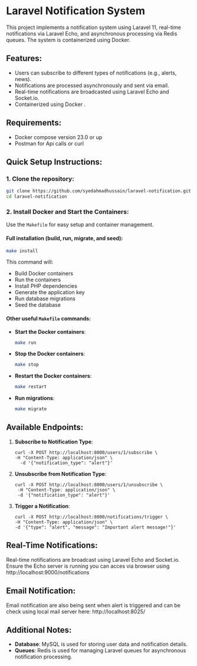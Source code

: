 # Laravel Notification System

This project implements a notification system using Laravel 11, real-time notifications via Laravel Echo, and asynchronous processing via Redis queues. The system is containerized using Docker.

## Features:
- Users can subscribe to different types of notifications (e.g., alerts, news).
- Notifications are processed asynchronously and sent via email.
- Real-time notifications are broadcasted using Laravel Echo and Socket.io.
- Containerized using Docker .

## Requirements:
- Docker compose version 23.0 or up
- Postman for Api calls or curl

## Quick Setup Instructions:

### 1. Clone the repository:
```bash
git clone https://github.com/syedahmadhussain/laravel-notification.git
cd laravel-notification
```

### 2. Install Docker and Start the Containers:
Use the `Makefile` for easy setup and container management.

#### Full installation (build, run, migrate, and seed):
```bash
make install
```

This command will:
- Build Docker containers
- Run the containers
- Install PHP dependencies
- Generate the application key
- Run database migrations
- Seed the database

#### Other useful `Makefile` commands:
- **Start the Docker containers**:
  ```bash
  make run
  ```
- **Stop the Docker containers**:
  ```bash
  make stop
  ```
- **Restart the Docker containers**:
  ```bash
  make restart
  ```
- **Run migrations**:
  ```bash
  make migrate
  ```

## Available Endpoints:

1. **Subscribe to Notification Type**:
    ``` 
   curl -X POST http://localhost:8000/users/1/subscribe \   
   -H "Content-Type: application/json" \
      -d '{"notification_type": "alert"}'
   ```

2. **Unsubscribe from Notification Type**:
   ``` 
   curl -X POST http://localhost:8000/users/1/unsubscribe \
    -H "Content-Type: application/json" \
    -d '{"notification_type": "alert"}'
   ```

3. **Trigger a Notification**:
    ```
   curl -X POST http://localhost:8000/notifications/trigger \
    -H "Content-Type: application/json" \
    -d '{"type": "alert", "message": "Important alert message!"}'
   ```

## Real-Time Notifications:

Real-time notifications are broadcast using Laravel Echo and Socket.io. Ensure the Echo server is running you can acces via browser using http://localhost:9000/notifications

## Email Notification:

Email notification are also being sent when alert is triggered and can be check using local mail server here: http://localhost:8025/

## Additional Notes:

- **Database**: MySQL is used for storing user data and notification details.
- **Queues**: Redis is used for managing Laravel queues for asynchronous notification processing.
